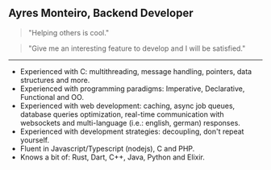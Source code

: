 ## Ayres Monteiro, Backend Developer

> "Helping others is cool."

> "Give me an interesting feature to develop and I will be satisfied."

---

- Experienced with C: multithreading, message handling, pointers, data structures and more.
- Experienced with programming paradigms: Imperative, Declarative, Functional and OO.
- Experienced with web development: caching, async job queues, database queries optimization, real-time communication with websockets and multi-language (i.e.: english, german) responses.
- Experienced with development strategies: decoupling, don't repeat yourself.
- Fluent in Javascript/Typescript (nodejs), C and PHP.
- Knows a bit of: Rust, Dart, C++, Java, Python and Elixir.
